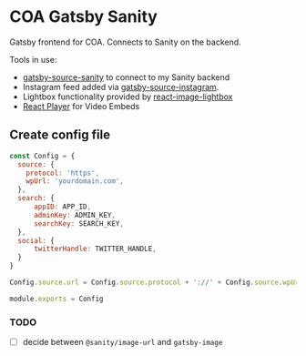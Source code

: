 # COA Gatsby Sanity
Gatsby frontend for COA. Connects to Sanity on the backend.

Tools in use:
- [gatsby-source-sanity](https://sanity.io) to connect to my Sanity backend
- Instagram feed added via [gatsby-source-instagram](https://www.gatsbyjs.org/packages/gatsby-source-instagram/).
- Lightbox functionality provided by [react-image-lightbox](https://www.npmjs.com/package/react-image-lightbox)
- [React Player](https://github.com/CookPete/react-player) for Video Embeds

## Create config file
```javascript
const Config = {
  source: {
    protocol: 'https',
    wpUrl: 'yourdomain.com',
  },
  search: {
      appID: APP_ID,
      adminKey: ADMIN_KEY,
      searchKey: SEARCH_KEY,
  },
  social: {
      twitterHandle: TWITTER_HANDLE,
  }
}

Config.source.url = Config.source.protocol + '://' + Config.source.wpUrl;

module.exports = Config
```

### TODO
- [ ] decide between `@sanity/image-url` and `gatsby-image`